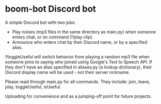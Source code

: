 # boom-bot Discord bot

A simple Discord bot with two jobs:

* Play noises (mp3 files in the same directory as main.py) when someone enters chat, or on command (!!play clip).
* Announce who enters chat by their Discord name, or by a specified alias.

!!toggleUseful will switch behavior from playing a random mp3 file when someone joins to saying who joined using Google's Text to Speech API. If they don't have an alias specified in aliases.py (a lookup dictionary), their Discord display name will be used - not their server nickname.

Please read through main.py for all commands. They include: join, leave, play, toggleUseful, isUseful.

Uploading for convenience and as a jumping-off point for future projects.